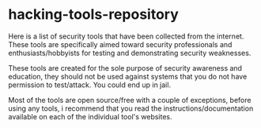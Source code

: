 hacking-tools-repository
========================

Here is a list of security tools that have been collected from the internet. These tools are specifically aimed toward security professionals and enthusiasts/hobbyists for testing and demonstrating security weaknesses. 

These tools are created for the sole purpose of security awareness and education, they should not be used against systems that you do not have permission to test/attack. You could end up in jail. 

Most of the tools are open source/free with a couple of exceptions, before using any tools, i recommend that you read the instructions/documentation available on each of the individual tool's websites.

